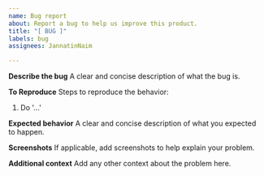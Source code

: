 ```yaml
---
name: Bug report
about: Report a bug to help us improve this product.
title: "[ BUG ]"
labels: bug
assignees: JannatinNaim

---
```


**Describe the bug**
A clear and concise description of what the bug is.

**To Reproduce**
Steps to reproduce the behavior:
1. Do '...'

**Expected behavior**
A clear and concise description of what you expected to happen.

**Screenshots**
If applicable, add screenshots to help explain your problem.

**Additional context**
Add any other context about the problem here.
